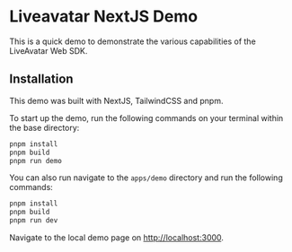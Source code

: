 # Liveavatar NextJS Demo

This is a quick demo to demonstrate the various capabilities of the LiveAvatar Web SDK.

## Installation

This demo was built with NextJS, TailwindCSS and pnpm.

To start up the demo, run the following commands on your terminal within the base directory:

```bash
pnpm install
pnpm build
pnpm run demo
```

You can also run navigate to the `apps/demo` directory and run the following commands:

```bash
pnpm install
pnpm build
pnpm run dev
```

Navigate to the local demo page on [http://localhost:3000](http://localhost:3000).

